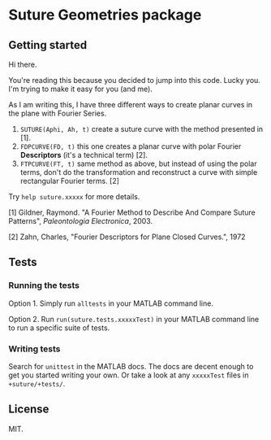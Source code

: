 # Suture Geometries package
## Getting started
Hi there.

You're reading this because you decided to jump into this code.
Lucky you. I'm trying to make it easy for you (and me).

As I am writing this, I have three different ways to create planar
curves in the plane with Fourier Series.

  1. `SUTURE(Aphi, Ah, t)`  create a suture curve with the method
presented in [1].
  2. `FDPCURVE(FD, t)`  this one creates a planar curve with
polar Fourier **Descriptors** (it's a technical term) [2].
  3. `FTPCURVE(FT, t)`  same method as above, but instead of
using the polar terms, don't do the transformation and reconstruct a
curve with simple rectangular Fourier terms. [2]

Try `help suture.xxxxx` for more details.

 [1]  Gildner, Raymond. "A Fourier Method to Describe And Compare
      Suture Patterns", *Paleontologia Electronica*, 2003.

 [2]  Zahn, Charles, "Fourier Descriptors for Plane Closed Curves.", 1972

## Tests
### Running the tests
Option 1. Simply run `alltests` in your MATLAB command line.

Option 2. Run `run(suture.tests.xxxxxTest)` in your MATLAB command line to run a
specific suite of tests.

### Writing tests
Search for `unittest` in the MATLAB docs. The docs are decent enough
to get you started writing your own. Or take a look at any `xxxxxTest`
files in `+suture/+tests/`.


## License
MIT.
